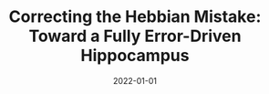 ---
title: "Correcting the Hebbian Mistake: Toward a Fully Error-Driven Hippocampus"
collection: publications
permalink: /publication/CorrectingtheHebbian
date: 2022-01-01
venue: 'PLoS Computational Biology'
paperurl: ''
link: 'https://journals.plos.org/ploscompbiol/article/file?id=10.1371/journal.pcbi.1010589&type=printable'
---